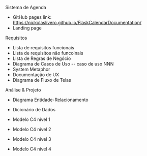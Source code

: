 Sistema de Agenda
- GitHub pages link: https://nickolaslivero.github.io/FlaskCalendarDocumentation/
- Landing page

Requisitos
- Lista de requisitos funcionais
- Lista de requisitos não funcoinais
- Lista de Regras de Negócio
- Diagrama de Casos de Uso
-- caso de uso NNN
- System Metaphor
- Documentação de UX
- Diagrama de Fluxo de Telas

Análise & Projeto
- Diagrama Entidade-Relacionamento
- Dicionário de Dados
- Modelo C4 nível 1
- Modelo C4 nível 2

- Modelo C4 nível 3

- Modelo C4 nível 4
